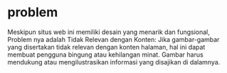 # problem
Meskipun situs web ini memiliki desain yang menarik dan fungsional, Problem nya adalah Tidak Relevan dengan Konten: Jika gambar-gambar yang disertakan tidak relevan dengan konten halaman, hal ini dapat membuat pengguna bingung atau kehilangan minat. Gambar harus mendukung atau mengilustrasikan informasi yang disajikan di dalamnya.
